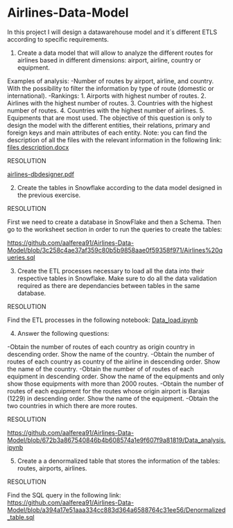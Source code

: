 # Airlines-Data-Model
In this project I will design a datawarehouse model and it´s different ETLS according to specific requirements.

1. Create a data model that will allow to analyze the different routes for airlines based in different dimensions: airport, airline, country or equipment.

Examples of analysis:
-Number of routes by airport, airline, and country. With the possibility to filter the information by type of route (domestic or international).
-Rankings:
        1. Airports with highest number of routes.
        2. Airlines with the highest number of routes.
        3. Countries with the highest number of routes.
        4. Countries with the highest number of airlines.
        5. Equipments that are most used.
The objective of this question is only to design the model with the different entities, their relations, primary and foreign keys and main attributes of each entity.
Note: you can find the description of all the files with the relevant information in the following link: [files description.docx](https://github.com/aalferea91/Airlines-Data-Model/files/9778403/files.description.docx)


RESOLUTION


[airlines-dbdesigner.pdf](https://github.com/aalferea91/Airlines-Data-Model/files/9778169/airlines-dbdesigner.pdf)


2. Create the tables in Snowflake according to the data model designed in the previous exercise.

RESOLUTION

First we need to create a database in SnowFlake and then a Schema. Then go to the worksheet section in order to run the queries to create the tables:

https://github.com/aalferea91/Airlines-Data-Model/blob/3c258c4ae37af359c80b5b9858aae0f59358f971/Airlines%20queries.sql

3. Create the ETL processes necessary to load all the data into their respective tables in Snowflake. Make sure to do all the data validation required as there are dependancies between tables in the same database.

RESOLUTION

Find the ETL processes in the following notebook: [Data_load.ipynb](https://github.com/aalferea91/Airlines-Data-Model/blob/f8aa5805f4694d6fbb99297ac3b6ef6db9b8e5f2/Data_load.ipynb)

4. Answer the following questions:

-Obtain the number of routes of each country as origin country in descending order. Show the name of the country.
-Obtain the number of routes of each country as country of the airline in descending order. Show the name of the country.
-Obtain the number of of routes of each equipment in descending order. Show the name of the equipments and only show those equipments with more than 2000 routes.
-Obtain the number of routes of each equipment for the routes whose origin airport is Barajas (1229) in descending order. Show the name of the equipment.
-Obtain the two countries in which there are more routes.

RESOLUTION

https://github.com/aalferea91/Airlines-Data-Model/blob/672b3a867540846b4b608574a1e9f607f9a81819/Data_analysis.ipynb

5. Create a a denormalized table that stores the information of the tables: routes, airports, airlines.

RESOLUTION

Find the SQL query in the following link: https://github.com/aalferea91/Airlines-Data-Model/blob/a394a17e51aaa334cc883d364a6588764c31ee56/Denormalized_table.sql



